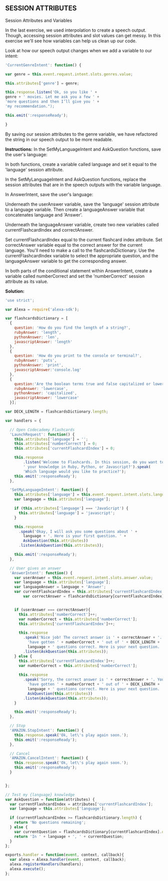 ## SESSION ATTRIBUTES

Session Attributes and Variables

In the last exercise, we used interpolation to create a speech output. Though, accessing session attributes and slot values can get messy. In this exercise we'll see how variables can help us clean up our code.

Look at how our speech output changes when we add a variable to our intent:
```js
'CurrentGenreIntent': function() {

var genre = this.event.request.intent.slots.genres.value;

this.attributes['genre'] = genre;

this.response.listen('Ok, so you like ' + 
genre + ' movies. Let me ask you a few ' + 
'more questions and then I’ll give you ' +
'my recommendation.");

this.emit(':responseReady');

}
```
By saving our session attributes to the genre variable, we have refactored the string in our speech output to be more readable.

**Instructions:**
In the SetMyLanguageIntent and AskQuestion functions, save the user's language:

In both functions, create a variable called language and set it equal to the 'language' session attribute.

In the SetMyLanguageIntent and AskQuestion functions, replace the session attributes that are in the speech outputs with the variable language.

In AnswerIntent, save the user's language:

Underneath the userAnswer variable, save the 'language' session attribute to a language variable.
Then create a languageAnswer variable that concatenates language and 'Answer'.

Underneath the languageAnswer variable, create two new variables called currentFlashcardIndex and correctAnswer.

Set currentFlashcardIndex equal to the current flashcard index attribute.
Set correctAnswer variable equal to the correct answer for the current language. You'll need to make a call to the flashcardsDictionary. Use the currentFlashcardIndex variable to select the appropriate question, and the languageAnswer variable to get the corresponding answer.

In both parts of the conditional statement within AnswerIntent, create a variable called numberCorrect and set the 'numberCorrect' session attribute as its value.

**Solution:**
```js
'use strict';

var Alexa = require('alexa-sdk');

var flashcardsDictionary = [
  {
    question: 'How do you find the length of a string?',
    rubyAnswer: 'length',
    pythonAnswer: 'len',
    javascriptAnswer: 'length'
  },
  {
    question: 'How do you print to the console or terminal?',
    rubyAnswer: 'puts',
    pythonAnswer: 'print',
    javascriptAnswer:'console.log'
  },
  {
    question:'Are the boolean terms true and false capitalized or lowercase?',
    rubyAnswer: 'lowercase',
    pythonAnswer: 'capitalized',
    javascriptAnswer: 'lowercase'
  }];

var DECK_LENGTH = flashcardsDictionary.length;

var handlers = {

  // Open Codecademy Flashcards
  'LaunchRequest': function() {
    this.attributes['language'] = '';
    this.attributes['numberCorrect'] = 0;
    this.attributes['currentFlashcardIndex'] = 0;

    this.response
        .listen('Welcome to Flashcards. In this session, do you want to test' +
        ' your knowledge in Ruby, Python, or Javascript?').speak(
        'Which language would you like to practice?');
    this.emit(':responseReady');
  },

  'SetMyLanguageIntent': function() {
    this.attributes['language'] = this.event.request.intent.slots.languages.value;
    var language = this.attributes['language'];

    if (this.attributes['language'] === 'JavaScript') {
      this.attributes['language'] = 'javascript';
    }

    this.response
      .speak('Okay, I will ask you some questions about ' +
        language + '. Here is your first question. ' + 
        AskQuestion(this.attributes))
      .listen(AskQuestion(this.attributes));

    this.emit(':responseReady');
  },

  // User gives an answer
  'AnswerIntent': function() {
    var userAnswer = this.event.request.intent.slots.answer.value;
    var language = this.attributes['language'];
    var languageAnswer = language + 'Answer';
    var currentFlashcardIndex = this.attributes['currentFlashcardIndex'];
		var correctAnswer = flashcardsDictionary[currentFlashcardIndex][languageAnswer];


    if (userAnswer === correctAnswer){
      this.attributes['numberCorrect']++;
      var numberCorrect = this.attributes['numberCorrect'];
      this.attributes['currentFlashcardIndex']++;

      this.response
        .speak('Nice job! The correct answer is ' + correctAnswer + '. You ' +
          'have gotten ' + numberCorrect + ' out of ' + DECK_LENGTH + ' ' +
          language + ' questions correct. Here is your next question. ' + AskQuestion(this.attributes))
        .listen(AskQuestion(this.attributes));
    } else {
      this.attributes['currentFlashcardIndex']++;
      var numberCorrect = this.attributes['numberCorrect'];
      
      this.response
        .speak('Sorry, the correct answer is ' + correctAnswer + '. You ' +
          'have gotten ' + numberCorrect + ' out of ' + DECK_LENGTH + ' ' +
          language + ' questions correct. Here is your next question. ' + 
          AskQuestion(this.attributes))
        .listen(AskQuestion(this.attributes));
    }

    this.emit(':responseReady');
  },

  // Stop
  'AMAZON.StopIntent': function() {
    this.response.speak('Ok, let\'s play again soon.');
    this.emit(':responseReady');
  },

  // Cancel
  'AMAZON.CancelIntent': function() {
    this.response.speak('Ok, let\'s play again soon.');
    this.emit(':responseReady');
  }


};

// Test my {language} knowledge
var AskQuestion = function(attributes) {
  var currentFlashcardIndex = attributes['currentFlashcardIndex'];
  var language = this.attributes['language'];

  if (currentFlashcardIndex >= flashcardsDictionary.length) {
    return 'No questions remaining';
  } else {
    var currentQuestion = flashcardsDictionary[currentFlashcardIndex].question;
    return 'In ' + language + ', ' + currentQuestion;
  }
};

exports.handler = function(event, context, callback){
  var alexa = Alexa.handler(event, context, callback);
  alexa.registerHandlers(handlers);
  alexa.execute();
};
```
